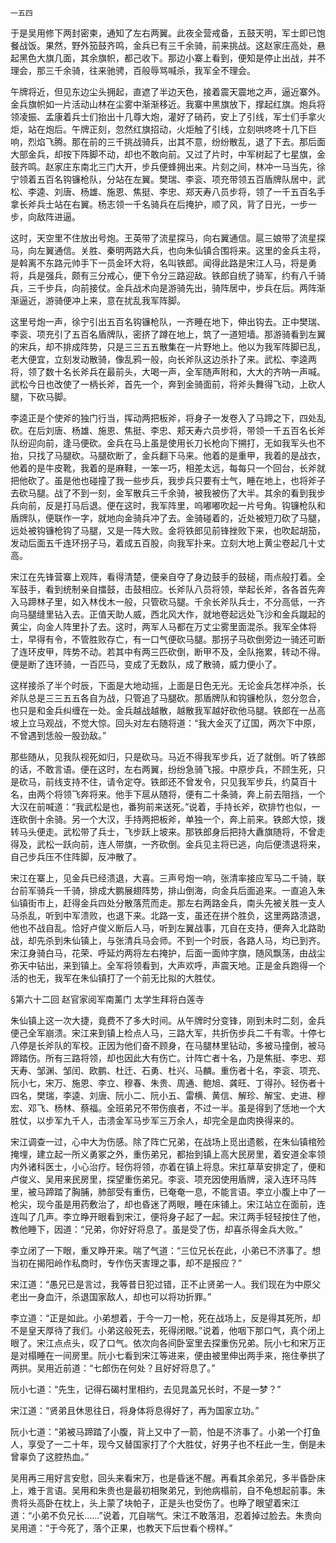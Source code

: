     一五四 

   于是吴用修下两封密柬，通知了左右两翼。此夜全营戒备，五鼓天明，军士即已饱餐战饭。果然，野外笳鼓齐鸣，金兵已有三千余骑，前来挑战。这赵家庄高处，悬起黑色大旗几面，其余旗帜，都己收下。那边小寨上看到，便知是停止出战，并不理会，那三千余骑，往来驰骋，百般辱骂喊杀，我军全不理会。

   午牌将近，但见东边尘头拥起，直遮了半边天色，接着震天震地之声，逼近寨外。金兵旗帜如一片活动山林在尘雾中渐渐移近。我寨中黑旗放下，撑起红旗。炮兵将领凌振、孟康着兵士们抬出十几尊大炮，灌好了硝药，安上了引线，军士们手拿火炬，站在炮后。午牌正刻，忽然红旗招动，火炬触了引线，立刻哄咚咚十几下巨响，烈焰飞腾。那在前的三千挑战骑兵，出其不意，纷纷散乱，退了下去。那后面大部金兵，却按下阵脚不动，却也不敢向前。又过了片时，中军树起了七星旗，金鼓齐鸣。赵家庄东南北三门大开，步兵便蜂拥出来。片刻之间，林冲一马当先，徐宁领着五百名钩镰枪队，分站在左翼。樊瑞、李衮、项充带领五百盾牌队居中，武松、李逵、刘唐、杨雄、施恩、焦挺、李忠、郑天寿八员步将，领了一千五百名手拿长斧兵士站在右翼。杨志领一千名骑兵在后掩护，顺了风，背了日光，一步一步，向敌阵进逼。

   这时，天空里不住放出号炮。王英带了流星探马，向右翼通信。扈三娘带了流星探马，向左翼通信。关胜、秦明两路大兵，也向朱仙镇合围将来。这里的金兵主将，是斡离不东路元帅手下一员金环大将，名叫铁郎。闻得此路是宋江人马，将是勇将，兵是强兵，颇有三分戒心，便下令分三路迎敌。铁郎自统了骑军，约有八千骑兵，三千步兵，向前接仗。金兵战术向是游骑先出，骑阵居中，步兵在后。两阵渐渐逼近，游骑便冲上来，意在扰乱我军阵脚。

   这里号炮一声，徐宁引出五百名钩镰枪队，一齐睡在地下，伸出钩去。正中樊瑞、李衮、项充引了五百名盾牌队，密挤了蹲在地上，筑了一道短墙。那游骑看到左翼的宋兵，却不排成阵势，只是三三五五散集在一片野地上。他以为我军阵脚已乱，老大便宜，立刻发动散骑，像乱鸦一般，向长斧队这边杀扑了来。武松、李逵两将，领了数十名长斧兵在最前头，大喝一声，全军随声附和，大大的齐呐一声喊。武松今日也改使了一柄长斧，首先一个，奔到金骑面前，将斧头舞得飞动，上砍人腿，下砍马脚。

   李逵正是个使斧的独门行当，挥动两把板斧，将身子一发卷入了马蹄之下，四处乱砍。在后刘唐、杨雄、施恩、焦挺、李忠、郏天寿六员步将，带领一千五百名长斧队纷迎向前，逢马便砍。金兵在马上虽是使用长刀长枪向下搠打，无如我军头也不抬，只找了马腿砍。马腿砍断了，金兵翻下马来。他着的是重甲，我着的是战衣，他着的是牛皮靴，我着的是麻鞋，一笨一巧，相差太远，每每只一个回台，长斧就把他砍了。虽是他也碰撞了我一些步兵，我步兵只要有士气，睡在地上，也将斧子去砍马腿。战了不到一刻，金军散兵三千余骑，被我被伤了大半。其余的看到我步兵向前，反是打马后退。便在这时，我军阵里，呜嘟嘟吹起一片号角。钩镰枪队和盾牌队，便联作一字，就地向金骑兵冲了去。金骑碰着的，近处被短刀砍了马腿，远处被钩镰枪钩了马腿，又是一阵大败。金将铁郎见前锋挫败下来，也吹起胡笳，发动后面五千连环拐子马，着成五百股，向我军扑来。立刻大地上黄尘卷起几十丈高。

   宋江在先锋营寨上观阵，看得清楚，便亲自夺了身边鼓手的鼓槌，雨点般打着。全军鼓手，看到统制亲自擂鼓，击鼓相应。长斧队八员将领，举起长斧，各各首先奔入马蹄林子里，如入林伐木一般，只管砍马腿。千余长斧队兵士，不分高低，一齐向马腿缝里钻入去。正值天助人威，西北风大作，就地卷起远处飞沙和金兵蹴起的黄尘，向金人阵里扑了去。这时，两军人马都在万丈尘雾里面混杀。我军全体将士，早得有令，不管胜败存亡，有一口气便砍马腿。那拐子马砍倒旁边一骑还可断了连环皮甲，阵势不动。若其中有两三匹砍倒，断甲不及，全队拖累，转动不得。便是断了连环骑，一百匹马，变成了无数队，成了散骑，威力便小了。

   这样接杀了半个时辰，下面是大地动摇，上面是日色无光。无论金兵怎样冲杀，长斧队总是三三五五各自为战，只管追了马腿砍。那盾牌队和钩镰枪队，忽分忽合，也只是和金兵纠缠在一处。金兵越战越散，越散我军越好砍他马腿。铁郎在一丛高坡上立马观战，不觉大惊。回头对左右随将道：“我大金灭了辽国，两次下中原，不曾遇到恁般一股劲敌。”

   那些随从，见我队视死如归，只是砍马。马近不得我军步兵，近了就倒。听了铁郎的话，不敢言语。便在这时，左右两翼，纷纷急骑飞报。中原步兵，不顾生死，只是砍马，前线支持不住，请令定夺。铁郎还不曾发令，只见我军步兵，约莫百十名，由两个将领飞奔将来。他手下扈从随将，便有二十条骑，奔上前去阻挡，一个大汉在前喊道：“我武松是也，番狗前来送死。”说着，手持长斧，砍排竹也似，一连砍倒十余骑。另一个大汉，手持两把板斧，单独一个，奔上前来。铁郎大惊，拨转马头便走。武松带了兵士，飞步跃上坡来。那铁郎身后把持大纛旗随将，不曾走得及，武松一跃向前，连人带旗，一齐砍倒。金兵见主将已逃，向后便溃退将来，自己步兵压不住阵脚，反冲散了。

   宋江在寨上，见金兵已经溃退，大喜。三声号炮一响，张清率接应军马二千骑，联台前军骑兵一千骑，排成大鹏展翅阵势，排山倒海，向金兵后面追来。一直追入朱仙镇街市上，赶得金兵四处分散落荒而走。那左右两路金兵，南头先被关胜一支人马杀乱，听到中军溃败，也退下来。北路一支，虽还在拼个胜负，这里两路溃退，他也不战自乱。恰好卢俊义断后人马，听到左翼战事，兀自在支持，便奔入北路助战，却先杀到朱仙镇上，与张清兵马会师。不到一个时辰，各路人马，均已到齐。宋江身骑白马，花荣、呼延灼两将左右掩护，后面一面帅字旗，随风飘荡，由战尘弥天中钻出，来到镇上。全军将领看到，大声欢呼，声震天地。正是金兵跑得一个活的也无，我军在朱仙镇打了一个前无比拟的大胜仗。

   §第六十二回 赵官家阅军南薰门 太学生拜将白莲寺

   朱仙镇上这一次大捷，竟费不了多大时间。从午牌时分变锋，刚到未时二刻，金兵便己全军崩溃。宋江来到镇上检点人马，三路大军，共折伤步兵二千有零。十停七八停是长斧队的军校。正因为他们奋不顾身，在马腿林里钻动，多被马撞倒，被马蹄踏伤。所有三路将领，却也因此大有伤亡。计阵亡者十名，乃是焦挺、李忠、郑天寿、邹渊、邹闰、欧鹏、杜迁、石勇、杜兴、马麟。重伤者十名，李衮、项充、阮小七，宋万、施恩、李立、穆春、朱贵、周通、鲍旭、龚旺、丁得孙。轻伤者十四名，樊瑞，李逵、刘唐、阮小二、阮小五、雷横、黄信、解珍、解宝、史进、穆宏、邓飞、杨林、蔡福。全班弟兄不带伤痕者，不过一半。虽是得到了恁地一个大胜仗，以步军九千人，击溃金军马步军三万余人，却完全是血肉换得来的。

   宋江调查一过，心中大为伤感。除了阵亡兄弟，在战场上觅出遗骸，在朱仙镇棺殓掩埋，建立起一所义勇冢之外，重伤弟兄，都抬到镇上高大民房里，着安道全率领内外诸科医士，小心治疗。轻伤将领，亦着在镇上将息。宋扛草草安排定了，便和卢俊义、吴用来民房里，探望重伤弟兄。李衮、项充因使用盾牌，滚入连环马阵里，被马蹄踏了胸脯，肺部受有重伤，已奄奄一息，不能言语。李立小腹上中了一枪尖，现今虽是用药敷治了，却也昏迷了两眼，睡在床铺上。宋江站立在面前，连连叫了几声。李立睁开眼看到宋江，便将身子起了一起。宋江两手轻轻按住了他，教他睡下，因道：“兄弟，你好好将息了。虽是受了伤，却喜杀得金兵大败。”

   李立闭了一下眼，重又睁开来。喘了气道：“三位兄长在此，小弟已不济事了。想当初在揭阳岭作私商时，专作伤天害理之事，却不是报应？”

   宋江道：“愚兄已是言过，我等昔日犯过错，正不止贤弟一人。我们现在为中原父老出一身血汗，杀退国家敌人，却也可以将功折罪。”

   李立道：“正是如此。小弟想着，于今一刀一枪，死在战场上，反是得其死所，却不是皇天厚待了我们。小弟这般死去，死得闭眼。”说着，他咽下那口气，真个闭上眼了。宋江点点头，叹了口气。依次向各间卧室里去探重伤兄弟。阮小七和宋万正是对榻睡在一间房里。阮小七看到宋江等进来，便由被里伸出两手来，拖住拳拱了两拱。吴用近前道：“七郎伤在何处？且好好将息了。”

   阮小七道：“先生，记得石碣村里相约，去见晁盖兄长时，不是一梦？”

   宋江道：“贤弟且休思往日，将身体将息得好了，再为国家立功。”

   阮小七道：“弟被马蹄踏了小腹，背上又中了一箭，怕是不济事了。小弟一个打鱼人，享受了一二十年，现今又替国家打了个大胜仗，好男子也不枉此一生，倒是未曾辜负了这腔热血。”

   吴用再三用好言安慰，回头来看宋万，也是昏迷不醒。再看其余弟兄，多半昏卧床上，难于言语。吴用和朱贵也是最初相聚弟兄，到他病榻前，自不龟想起前事。朱贵将头高卧在枕上，头上蒙了块帕子，正是头也受伤了。也睁了眼望着宋江道：“小弟不负兄长……”说着，兀自喘气。宋江不敢落泪，忍着掉过脸去。朱贵向吴用道：“于今死了，落个正果，也教天下后世看个榜样。”

